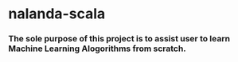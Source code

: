 # nalanda-scala
### The sole purpose of this project is to assist user to learn Machine Learning Alogorithms  from scratch. 
